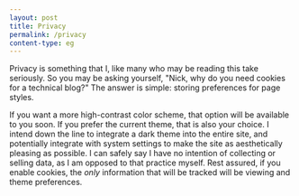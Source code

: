 ```yaml
---
layout: post
title: Privacy
permalink: /privacy
content-type: eg
---
```


Privacy is something that I, like many who may be reading this take seriously. So you may be asking yourself, "Nick, why do you need cookies for a technical blog?" The answer is simple: storing preferences for page styles. 

If you want a more high-contrast color scheme, that option will be available to you soon. If you prefer the current theme, that is also your choice. I intend down the line to integrate a dark theme into the entire site, and potentially integrate with system settings to make the site as aesthetically pleasing as possible. I can safely say I have no intention of collecting or selling data, as I am opposed to that practice myself. Rest assured, if you enable cookies, the *only* information that will be tracked will be viewing and theme preferences.